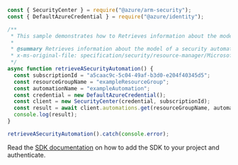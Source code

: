 ```javascript
const { SecurityCenter } = require("@azure/arm-security");
const { DefaultAzureCredential } = require("@azure/identity");

/**
 * This sample demonstrates how to Retrieves information about the model of a security automation.
 *
 * @summary Retrieves information about the model of a security automation.
 * x-ms-original-file: specification/security/resource-manager/Microsoft.Security/preview/2019-01-01-preview/examples/Automations/GetAutomationResourceGroup_example.json
 */
async function retrieveASecurityAutomation() {
  const subscriptionId = "a5caac9c-5c04-49af-b3d0-e204f40345d5";
  const resourceGroupName = "exampleResourceGroup";
  const automationName = "exampleAutomation";
  const credential = new DefaultAzureCredential();
  const client = new SecurityCenter(credential, subscriptionId);
  const result = await client.automations.get(resourceGroupName, automationName);
  console.log(result);
}

retrieveASecurityAutomation().catch(console.error);
```

Read the [SDK documentation](https://github.com/Azure/azure-sdk-for-js/blob/%40azure%2Farm-security_5.0.0/sdk/security/arm-security/README.md) on how to add the SDK to your project and authenticate.
